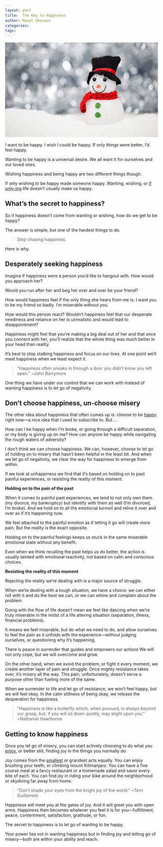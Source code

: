```yaml
---
layout: post
title:  The Key to Happiness
author: Manal Ghosain
categories:
tags:
---
```


![Snowman](/images/snowman.jpg)

I want to be happy. I wish I could be happy. If only things were better, I’d feel happy. 

Wanting to be happy is a universal desire. We all want it for ourselves and our loved ones. 

Wishing happiness and being happy are two different things though. 

If only wishing to be happy made someone happy. Wanting, wishing, or [if only-ing](/if-only/) life doesn’t usually make us happy. 

## What’s the secret to happiness?

So if happiness doesn’t come from wanting or wishing, how do we get to be happy? 

The answer is simple, but one of the hardest things to do. 

> Stop chasing happiness.

Here is why. 

## Desperately seeking happiness

Imagine if happiness were a person you’d like to hangout with. How would you approach her? 

Would you run after her and beg her over and over be your friend? 

How would happiness feel if the only thing she hears from me is: I want you to be my friend so badly. I’m miserable without you. 

How would this person react? Wouldn’t happiness feel that our desperate neediness and reliance on her is unrealistic and would lead to disappointment? 

Happiness might feel that you’re making a big deal out of her and that once you connect with her, you’ll realize that the whole thing was much better in your head than reality. 

It’s best to stop stalking happiness and focus on our lives. At one point we’ll meet happiness when we least expect it. 

> “Happiness often sneaks in through a door you didn’t know you left open.” ~John Barrymore

One thing we have under our control that we can work with instead of wanting happiness is to let go of negativity. 

## Don’t choose happiness, un-choose misery

The other idea about happiness that often comes up is: choose to be [happy](/happy/) right now—a nice idea that I used to subscribe to. But … 

How can I be happy when I’m broke, or going through a difficult separation, or my body is giving up on me? How can anyone be happy while navigating the rough waters of adversity? 

I don’t think we can choose happiness. We can, however, choose to let go of holding on to misery that hasn’t been helpful in the least bit. And when we let go of negativity, we clear the way for happiness to emerge from within. 

If we look at unhappiness we find that it’s based on holding on to past painful experiences, or resisting the reality of this moment. 

**Holding on to the pain of the past** 

When it comes to painful past experiences, we tend to not only own them (my divorce, my bankruptcy) but identify with them as well (I’m divorced, I’m broke). And we hold on to all the emotional turmoil and relive it over and over as if it’s happening now. 

We feel attached to the painful emotion as if letting it go will create more pain. But the reality is the exact opposite. 

Holding on to the painful feelings keeps us stuck in the same miserable emotional state without any benefit. 

Even when we think recalling the past helps us do better, the action is usually tainted with emotional reactivity, not based on calm and conscious choices. 

**Resisting the reality of this moment** 

Rejecting the reality we’re dealing with is a major source of struggle. 

When we’re dealing with a tough situation, we have a choice: we can either roll with it and do the best we can, or we can whine and complain about the problem. 

Going with the flow of life doesn’t mean we feel like dancing when we’re truly miserable in the midst of a life altering situation (separation, illness, financial problems). 

It means we feel miserable, but do what we need to do, and allow ourselves to feel the pain as it unfolds with the experience—without judging ourselves, or questioning why it’s happening. 

There is peace in surrender that guides and empowers our actions We will not only cope, but we will overcome and grow. 

On the other hand, when we avoid the problem, or fight it every moment, we create another layer of pain and struggle. Once mighty resistance takes over, it’s misery all the way. This pain, unfortunately, doesn’t serve a purpose other than fueling more of the same. 

When we surrender to life and let go of resistance, we won’t feel happy, but we will feel okay. In the calm stillness of being okay, we release the desperation for happiness. 

> "Happiness is like a butterfly which, when pursued, is always beyond our grasp, but, if you will sit down quietly, may alight upon you." ~Nathaniel Hawthorne

## Getting to know happiness

Once you let go of misery, you can start actively choosing to do what you [enjoy](/joy-now/), or better still, finding joy in the things you normally do. 

Joy comes from the [smallest](/pure-joy-comes-from-the-simplest-acts/) or grandest acts equally. You can enjoy brushing your teeth, or climbing mount Kilimanjaro. You can have a five course meal at a fancy restaurant or a homemade salad and savor every bite of each. You can find joy in riding your bike around the neighborhood or skydiving far away from home. 

> "Don’t shade your eyes from the bright joy of the world." ~Terri Guillemets

Happiness will meet you at the gates of joy. And it will greet you with open arms. Happiness then becomes whatever you feel it is for you—fulfillment, peace, contentment, satisfaction, gratitude, or fun. 

The secret to happiness is to let go of wanting to be happy. 

Your power lies not in wanting happiness but in finding joy and letting go of misery—both are within your ability and reach.